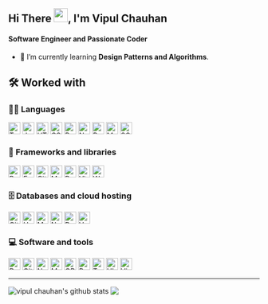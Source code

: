 <h2 align="left">Hi There <img src="https://media.giphy.com/media/hvRJCLFzcasrR4ia7z/giphy.gif" width="28">, I'm Vipul Chauhan</h2>
<h4 align="left">Software Engineer and Passionate Coder</h4>

<!-- - 🔭 Most Recent Project [BotsApp](https://github.com/Prince-Mendiratta/BotsApp) -->

- 🌱 I’m currently learning **Design Patterns and Algorithms**.

<!-- <p align="left"> <img src="https://komarev.com/ghpvc/?username=Prince-Mendiratta" alt="Vipul" /> </p> -->

## 🛠️ Worked with

### 👨‍💻 Languages

<p>
      <img alt="TypeScript" src="https://img.shields.io/badge/TypeScript-007ACC.svg?logo=typescript&logoColor=white" height="24">
      <img alt="JavaScript" src="https://img.shields.io/badge/JavaScript-F7DF1E.svg?logo=javascript&logoColor=black" height="24">
      <img alt="HTML" src="https://img.shields.io/badge/HTML-E34F26.svg?logo=html5&logoColor=white" height="24">
      <img alt="CSS" src="https://img.shields.io/badge/CSS-1572B6.svg?logo=css3&logoColor=white" height="24">
      <img alt="Bash" src="https://img.shields.io/badge/Bash-121011.svg?logo=gnu-bash&logoColor=white" height="24">
      <img alt="Node.js" src="https://img.shields.io/badge/Node.js-43853D.svg?logo=node.js&logoColor=white" height="24">
      <img alt="Python" src="https://img.shields.io/badge/Python-14354C.svg?logo=python&logoColor=white" height="24">
      <img alt="Markdown" src="https://img.shields.io/badge/Markdown-000000.svg?logo=markdown&logoColor=white" height="24">
      <img alt="SQL" src="https://custom-icon-badges.herokuapp.com/badge/SQL-025E8C.svg?logo=database&logoColor=white" height="24">
</p>

### 🧰 Frameworks and libraries

<p>
    <a href="#"><img alt="Bootstrap" src="https://img.shields.io/badge/Bootstrap-7952B3.svg?logo=bootstrap&logoColor=white" height="24"></a>
    <a href="#"><img alt="Express.js" src="https://img.shields.io/badge/Express.js-404d59.svg?logo=express&logoColor=white" height="24"></a>
    <a href="#"><img alt="GitHub Actions" src="https://img.shields.io/badge/GitHub%20Actions-2671E5.svg?logo=github%20actions&logoColor=white" height="24"></a>
    <a href="#"><img alt="Material Design" src="https://img.shields.io/badge/Material%20Design-0081CB.svg?logo=material-design&logoColor=white" height="24"></a>
    <a href="#"><img alt="React" src="https://img.shields.io/badge/React-20232a.svg?logo=react&logoColor=%2361DAFB" height="24"></a>
    <a href="#"><img alt="VirtualBox" src="https://img.shields.io/badge/VirtualBox-02569B.svg?logo=virtualbox&logoColor=white" height="24"></a>
    <a href="#"><img alt="Wordpress" src="https://img.shields.io/badge/Wordpress-21759B?logo=wordpress&logoColor=white" height="24"></a>
</p>

### 🗄️ Databases and cloud hosting

<p>
    <a href="#"><img alt="GitHub Pages" src="https://img.shields.io/badge/GitHub%20Pages-327FC7.svg?logo=github&logoColor=white" height="24"></a>
    <a href="#"><img alt="Heroku" src="https://img.shields.io/badge/Heroku-430098.svg?logo=heroku&logoColor=white" height="24"></a>
    <a href="#"><img alt="MongoDB" src ="https://img.shields.io/badge/MongoDB-4ea94b.svg?logo=mongodb&logoColor=white" height="24"></a>
    <a href="#"><img alt="Netlify" src="https://img.shields.io/badge/Netlify-010101.svg?logo=netlify&logoColor=white" height="24"></a>
    <a href="#"><img alt="PostgreSQL" src ="https://img.shields.io/badge/PostgreSQL-316192.svg?logo=postgresql&logoColor=white" height="24"></a>
    <a href="#"><img alt="Vercel" src="https://img.shields.io/badge/Vercel-000000.svg?logo=vercel&logoColor=white" height="24"></a>
</p>

### 💻 Software and tools

<p>
    <a href="#"><img alt="Docker" src="https://img.shields.io/badge/-Docker-175DDC?logo=docker& logoColor=white" height="24"></a>
    <a href="#"><img alt="Git" src="https://img.shields.io/badge/Git-F05033.svg?logo=git&logoColor=white" height="24"></a>
    <a href="#"><img alt="Notepadplusplus" src="https://img.shields.io/badge/-Notepad++-grey?logo=notepadplusplus&logoColor=white" height="24"></a>
    <a href="#"><img alt="MailChimp" src="https://img.shields.io/badge/Mailchimp-e0982c.svg?logo=mailchimp&logoColor=black" height="24"></a>
    <a href="#"><img alt="OBS Studio" src="https://img.shields.io/badge/-OBS%20Studio-302E31?logo=obs-studio&logoColor=white" height="24"></a>
    <a href="#"><img alt="Postman" src="https://img.shields.io/badge/Postman-FF6C37?logo=postman&logoColor=white" height="24"></a>
    <a href="#"><img alt="Trello" src="https://img.shields.io/badge/Trello-327FC7.svg?logo=trello&logoColor=white" height="24"></a>
    <a href="#"><img alt="Ubuntu" src="https://img.shields.io/badge/Ubuntu-F37626.svg?logo=ubuntu&logoColor=white" height="24"></a>
    <a href="#"><img alt="Visual Studio Code" src="https://img.shields.io/badge/Visual%20Studio%20Code-0078d7.svg?logo=visual-studio-code&logoColor=white" height="24"></a>
</p>

<hr />

<img align="center" src="https://readme-stats-nine-mauve.vercel.app/api?username=vipulchauhan24&show_icons=true&theme=dark#gh-dark-mode-only&include_all_commits=true&cache_seconds=7200" alt="vipul chauhan's github stats" /> 
<img align="center" src="https://readme-stats-nine-mauve.vercel.app/api/top-langs/?username=vipulchauhan24&langs_count=8&layout=compact&show_icons=true&theme=dark#gh-dark-mode-only&hide=C"/>

<!-- ## Top projects I've created/contributed to
<img align="center" src="https://readme-stats-nine-mauve.vercel.app/api/pin/?username=Prince-Mendiratta&repo=BotsApp&bg_color=1F222E&title_color=F85D7F&icon_color=F8D866&show_owner=true&text_color=FFFFFF" alt="BotsApp" />  -->
